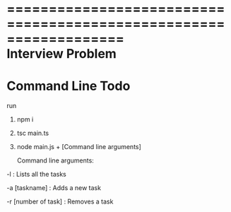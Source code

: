 ==================================================================  
Interview Problem
==================================================================

# Command Line Todo

run

1. npm i

2. tsc main.ts

3. node main.js + [Command line arguments]

   Command line arguments:

 -l  :   Lists all the tasks

 -a [taskname] :   Adds a new task
 
 -r [number of task]  :   Removes a task